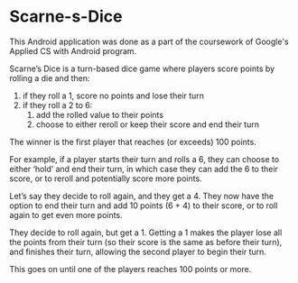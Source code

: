 # Scarne-s-Dice

This Android application was done as a part of the coursework of Google's Applied CS with Android program.

Scarne’s Dice is a turn-based dice game where players score points by rolling a die and then:

1. if they roll a 1, score no points and lose their turn
2. if they roll a 2 to 6:
     1. add the rolled value to their points
     2. choose to either reroll or keep their score and end their turn

The winner is the first player that reaches (or exceeds) 100 points.

For example, if a player starts their turn and rolls a 6, they can choose to either ‘hold’ and end their turn, in which case they can add the 6 to their score, or to reroll and potentially score more points.

Let’s say they decide to roll again, and they get a 4. They now have the option to end their turn and add 10 points (6 + 4) to their score, or to roll again to get even more points.

They decide to roll again, but get a 1. Getting a 1 makes the player lose all the points from their turn (so their score is the same as before their turn), and finishes their turn, allowing the second player to begin their turn.

This goes on until one of the players reaches 100 points or more.

